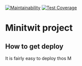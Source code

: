 [![Maintainability](https://api.codeclimate.com/v1/badges/18e22cb76095ee4d843d/maintainability)](https://codeclimate.com/github/notaduck/devops_itu/maintainability) [![Test Coverage](https://api.codeclimate.com/v1/badges/18e22cb76095ee4d843d/test_coverage)](https://codeclimate.com/github/notaduck/devops_itu/test_coverage)

# Minitwit project

## How to get deploy

It is fairly easy to deploy thos
M
